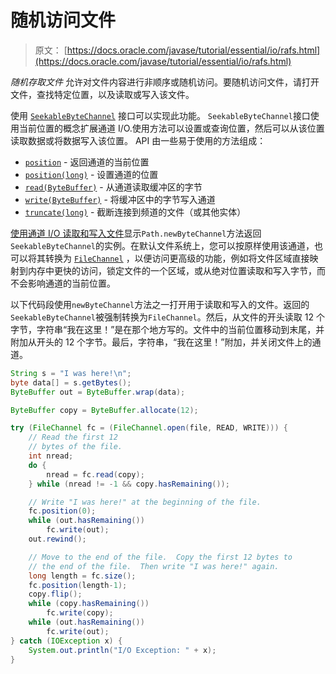 # 随机访问文件

> 原文： [https://docs.oracle.com/javase/tutorial/essential/io/rafs.html](https://docs.oracle.com/javase/tutorial/essential/io/rafs.html)

_随机存取文件_ 允许对文件内容进行非顺序或随机访问。要随机访问文件，请打开文件，查找特定位置，以及读取或写入该文件。

使用 [`SeekableByteChannel`](https://docs.oracle.com/javase/8/docs/api/java/nio/channels/SeekableByteChannel.html) 接口可以实现此功能。 `SeekableByteChannel`接口使用当前位置的概念扩展通道 I/O.使用方法可以设置或查询位置，然后可以从该位置读取数据或将数据写入该位置。 API 由一些易于使用的方法组成：

*   [`position`](https://docs.oracle.com/javase/8/docs/api/java/nio/channels/SeekableByteChannel.html#position--) - 返回通道的当前位置
*   [`position(long)`](https://docs.oracle.com/javase/8/docs/api/java/nio/channels/SeekableByteChannel.html#position-long-) - 设置通道的位置
*   [`read(ByteBuffer)`](https://docs.oracle.com/javase/8/docs/api/java/nio/channels/SeekableByteChannel.html#read-java.nio.ByteBuffer-) - 从通道读取缓冲区的字节
*   [`write(ByteBuffer)`](https://docs.oracle.com/javase/8/docs/api/java/nio/channels/SeekableByteChannel.html#write-java.nio.ByteBuffer-) - 将缓冲区中的字节写入通道
*   [`truncate(long)`](https://docs.oracle.com/javase/8/docs/api/java/nio/channels/SeekableByteChannel.html#truncate-long-) - 截断连接到频道的文件（或其他实体）

[使用通道 I/O 读取和写入文件](file.html#channelio)显示`Path.newByteChannel`方法返回`SeekableByteChannel`的实例。在默认文件系统上，您可以按原样使用该通道，也可以将其转换为 [`FileChannel`](https://docs.oracle.com/javase/8/docs/api/java/nio/channels/FileChannel.html) ，以便访问更高级的功能，例如将文件区域直接映射到内存中更快的访问，锁定文件的一个区域，或从绝对位置读取和写入字节，而不会影响通道的当前位置。

以下代码段使用`newByteChannel`方法之一打开用于读取和写入的文件。返回的`SeekableByteChannel`被强制转换为`FileChannel`。然后，从文件的开头读取 12 个字节，字符串“我在这里！”是在那个地方写的。文件中的当前位置移动到末尾，并附加从开头的 12 个字节。最后，字符串，“我在这里！”附加，并关闭文件上的通道。

```java
String s = "I was here!\n";
byte data[] = s.getBytes();
ByteBuffer out = ByteBuffer.wrap(data);

ByteBuffer copy = ByteBuffer.allocate(12);

try (FileChannel fc = (FileChannel.open(file, READ, WRITE))) {
    // Read the first 12
    // bytes of the file.
    int nread;
    do {
        nread = fc.read(copy);
    } while (nread != -1 && copy.hasRemaining());

    // Write "I was here!" at the beginning of the file.
    fc.position(0);
    while (out.hasRemaining())
        fc.write(out);
    out.rewind();

    // Move to the end of the file.  Copy the first 12 bytes to
    // the end of the file.  Then write "I was here!" again.
    long length = fc.size();
    fc.position(length-1);
    copy.flip();
    while (copy.hasRemaining())
        fc.write(copy);
    while (out.hasRemaining())
        fc.write(out);
} catch (IOException x) {
    System.out.println("I/O Exception: " + x);
}
```